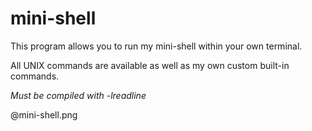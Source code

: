 # mini-shell

This program allows you to run my mini-shell within your own terminal.

All UNIX commands are available as well as my own custom built-in commands.

*Must be compiled with -lreadline*


@mini-shell.png
